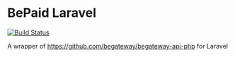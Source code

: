 # BePaid Laravel
[![Build Status](https://travis-ci.com/Jack-Walter-Smith/bepaid-laravel.svg?branch=master)](https://travis-ci.com/Jack-Walter-Smith/bepaid-laravel)

A wrapper of https://github.com/begateway/begateway-api-php for Laravel
